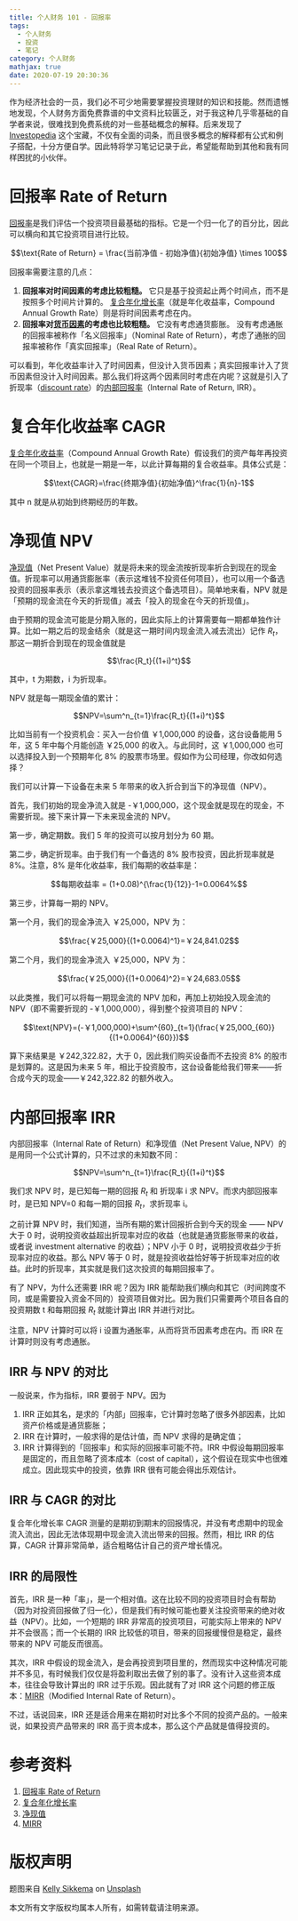 ```yaml
---
title: 个人财务 101 - 回报率
tags:
  - 个人财务
  - 投资
  - 笔记
category: 个人财务
mathjax: true
date: 2020-07-19 20:30:36
---
```


作为经济社会的一员，我们必不可少地需要掌握投资理财的知识和技能。然而遗憾地发现，个人财务方面免费靠谱的中文资料比较匮乏，对于我这种几乎零基础的自学者来说，很难找到免费系统的对一些基础概念的解释。后来发现了 [Investopedia](https://www.investopedia.com) 这个宝藏，不仅有全面的词条，而且很多概念的解释都有公式和例子搭配，十分方便自学。因此特将学习笔记记录于此，希望能帮助到其他和我有同样困扰的小伙伴。

# 回报率 Rate of Return

[回报率](https://www.investopedia.com/terms/r/rateofreturn.asp)是我们评估一个投资项目最基础的指标。它是一个归一化了的百分比，因此可以横向和其它投资项目进行比较。

$$\text{Rate of Return} = \frac{当前净值 - 初始净值}{初始净值} \times 100$$

回报率需要注意的几点：

1. **回报率对时间因素的考虑比较粗糙。** 它只是基于投资起止两个时间点，而不是按照多个时间片计算的。
[复合年化增长率](https://www.investopedia.com/terms/c/cagr.asp)（就是年化收益率，Compound Annual Growth Rate）则是将时间因素考虑在内。
2. **回报率对[货币因素](https://www.investopedia.com/terms/t/timevalueofmoney.asp)的考虑也比较粗糙。** 它没有考虑通货膨胀。
没有考虑通胀的回报率被称作「名义回报率」（Nominal Rate of Return），考虑了通胀的回报率被称作「真实回报率」（Real Rate of Return）。

可以看到，年化收益率计入了时间因素，但没计入货币因素；真实回报率计入了货币因素但没计入时间因素。那么我们将这两个因素同时考虑在内呢？这就是引入了折现率（[discount rate](https://www.investopedia.com/terms/d/discountrate.asp)）的[内部回报率](https://www.investopedia.com/terms/i/irr.asp)（Internal Rate of Return, IRR）。

<!-- more -->

# 复合年化收益率 CAGR

[复合年化收益率](https://www.investopedia.com/terms/c/cagr.asp)（Compound Annual Growth Rate）假设我们的资产每年再投资在同一个项目上，也就是一期是一年，以此计算每期的复合收益率。具体公式是：

$$\text{CAGR}=\frac{终期净值}{初始净值}^\frac{1}{n}-1$$

其中 n 就是从初始到终期经历的年数。

# 净现值 NPV

[净现值](https://www.investopedia.com/terms/n/npv.asp)（Net Present Value）就是将未来的现金流按折现率折合到现在的现金值。折现率可以用通货膨胀率（表示这堆钱不投资任何项目），也可以用一个备选投资的回报率表示（表示拿这堆钱去投资这个备选项目）。简单地来看，NPV 就是「预期的现金流在今天的折现值」减去「投入的现金在今天的折现值」。

由于预期的现金流可能是分期入账的，因此实际上的计算需要每一期都单独作计算。比如一期之后的现金结余（就是这一期时间内现金流入减去流出）记作 $R_t$，那这一期折合到现在的现金值就是

$$\frac{R_t}{(1+i)^t}$$

其中，t 为期数，i 为折现率。

NPV 就是每一期现金值的累计：

$$NPV=\sum^n_{t=1}\frac{R_t}{(1+i)^t}$$

比如当前有一个投资机会：买入一台价值 ￥1,000,000 的设备，这台设备能用 5 年，这 5 年中每个月能创造 ￥25,000 的收入。与此同时，这 ￥1,000,000 也可以选择投入到一个预期年化 8% 的股票市场里。假如作为公司经理，你改如何选择？

我们可以计算一下设备在未来 5 年带来的收入折合到当下的净现值（NPV）。

首先，我们初始的现金净流入就是 -￥1,000,000，这个现金就是现在的现金，不需要折现。接下来计算一下未来现金流的 NPV。

第一步，确定期数。我们 5 年的投资可以按月划分为 60 期。

第二步，确定折现率。由于我们有一个备选的 8% 股市投资，因此折现率就是 8%。注意，8% 是年化收益率，我们每期的收益率是：

$$每期收益率 = (1+0.08)^{\frac{1}{12}}-1=0.0064%$$

第三步，计算每一期的 NPV。

第一个月，我们的现金净流入 ￥25,000，NPV 为：

$$\frac{￥25,000}{(1+0.0064)^1}=￥24,841.02$$

第二个月，我们的现金净流入 ￥25,000，NPV 为：

$$\frac{￥25,000}{(1+0.0064)^2}=￥24,683.05$$

以此类推，我们可以将每一期现金流的 NPV 加和，再加上初始投入现金流的 NPV（即不需要折现的 -￥1,000,000），得到整个投资项目的 NPV：

$$\text{NPV}=(-￥1,000,000)+\sum^{60}_{t=1}(\frac{￥25,000_{60}}{(1+0.0064)^{60}})$$

算下来结果是 ￥242,322.82，大于 0，因此我们购买设备而不去投资 8% 的股市是划算的。这是因为未来 5 年，相比于投资股市，这台设备能给我们带来——折合成今天的现金——￥242,322.82 的额外收入。

# 内部回报率 IRR

内部回报率（Internal Rate of Return）和净现值（Net Present Value, NPV）的是用同一个公式计算的，只不过求的未知数不同：

$$NPV=\sum^n_{t=1}\frac{R_t}{(1+i)^t}$$

我们求 NPV 时，是已知每一期的回报 $R_t$ 和 折现率 i 求 NPV。而求内部回报率时，是已知 NPV=0 和每一期的回报 $R_t$，求折现率 i。

之前计算 NPV 时，我们知道，当所有期的累计回报折合到今天的现金 —— NPV 大于 0 时，说明投资收益超出折现率对应的收益（也就是通货膨胀带来的收益，或者说 investment alternative 的收益）；NPV 小于 0 时，说明投资收益少于折现率对应的收益。那么 NPV 等于 0 时，就是投资收益恰好等于折现率对应的收益。此时的折现率，其实就是我们这次投资的每期回报率了。

有了 NPV，为什么还需要 IRR 呢？因为 IRR 能帮助我们横向和其它（时间跨度不同，或是需要投入资金不同的）投资项目做对比。因为我们只需要两个项目各自的投资期数 t 和每期回报 $R_t$ 就能计算出 IRR 并进行对比。

注意，NPV 计算时可以将 i 设置为通胀率，从而将货币因素考虑在内。而 IRR 在计算时则没有考虑通胀。

## IRR 与 NPV 的对比

一般说来，作为指标，IRR 要弱于 NPV。因为 

1. IRR 正如其名，是求的「内部」回报率，它计算时忽略了很多外部因素，比如资产价格或是通货膨胀；
2. IRR 在计算时，一般求得的是估计值，而 NPV 求得的是确定值；
3. IRR 计算得到的「回报率」和实际的回报率可能不符。IRR 中假设每期回报率是固定的，而且忽略了资本成本（cost of capital），这个假设在现实中也很难成立。因此现实中的投资，依靠 IRR 很有可能会得出乐观估计。

## IRR 与 CAGR 的对比

复合年化增长率 CAGR 测量的是期初到期末的回报情况，并没有考虑期中的现金流入流出，因此无法体现期中现金流入流出带来的回报。然而，相比 IRR 的估算，CAGR 计算非常简单，适合粗略估计自己的资产增长情况。

## IRR 的局限性

首先，IRR 是一种「率」，是一个相对值。这在比较不同的投资项目时会有帮助（因为对投资回报做了归一化），但是我们有时候可能也要关注投资带来的绝对收益（NPV）。比如，一个短期的 IRR 非常高的投资项目，可能实际上带来的 NPV 并不会很高；而一个长期的 IRR 比较低的项目，带来的回报缓慢但是稳定，最终带来的 NPV 可能反而很高。

其次，IRR 中假设的现金流入，是会再投资到项目里的，然而现实中这种情况可能并不多见，有时候我们仅仅是将盈利取出去做了别的事了。没有计入这些资本成本，往往会导致计算出的 IRR 过于乐观。因此就有了对 IRR 这个问题的修正版本：[MIRR](https://www.investopedia.com/terms/m/mirr.asp)（Modified Internal Rate of Return）。

不过，话说回来，IRR 还是适合用来在期初时对比多个不同的投资产品的。一般来说，如果投资产品带来的 IRR 高于资本成本，那么这个产品就是值得投资的。

# 参考资料
1. [回报率 Rate of Return](https://www.investopedia.com/terms/r/rateofreturn.asp)
2. [复合年化增长率](https://www.investopedia.com/terms/c/cagr.asp)
3. [净现值](https://www.investopedia.com/terms/n/npv.asp)
4. [MIRR](https://www.investopedia.com/terms/m/mirr.asp)

# 版权声明
<span>题图来自 <a href="https://unsplash.com/@kellysikkema?utm_source=unsplash&amp;utm_medium=referral&amp;utm_content=creditCopyText">Kelly Sikkema</a> on <a href="https://unsplash.com/?utm_source=unsplash&amp;utm_medium=referral&amp;utm_content=creditCopyText">Unsplash</a></span>

本文所有文字版权均属本人所有，如需转载请注明来源。
